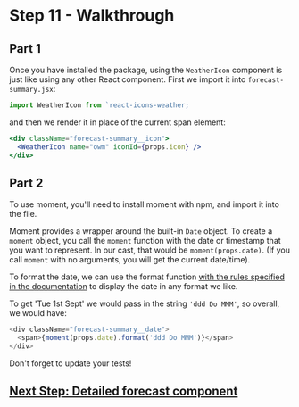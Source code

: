 # Step 11 - Walkthrough

## Part 1
Once you have installed the package, using the `WeatherIcon` component is just like using any other React component. First we import it into `forecast-summary.jsx`:

```js
import WeatherIcon from `react-icons-weather;
```

and then we render it in place of the current span element:

```jsx
<div className="forecast-summary__icon">
  <WeatherIcon name="owm" iconId={props.icon} />
</div>
```

## Part 2
To use moment, you'll need to install moment with npm, and import it into the file.

Moment provides a wrapper around the built-in `Date` object. To create a `moment` object, you call the `moment` function with the date or timestamp that you want to represent. In our cast, that would be `moment(props.date)`.  (If you call `moment` with no arguments, you will get the current date/time).

To format the date, we can use the format function [with the rules specified in the documentation](https://momentjs.com/docs/#/displaying/format/) to display the date in any format we like.

To get 'Tue 1st Sept' we would pass in the string `'ddd Do MMM'`, so overall, we would have:

```js
<div className="forecast-summary__date">
  <span>{moment(props.date).format('ddd Do MMM')}</span>
</div>
```

Don't forget to update your tests!

## [Next Step: Detailed forecast component](../step-12.md)
